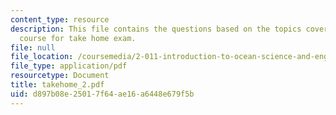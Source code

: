 ```yaml
---
content_type: resource
description: This file contains the questions based on the topics covered during the
  course for take home exam.
file: null
file_location: /coursemedia/2-011-introduction-to-ocean-science-and-engineering-spring-2006/d897b08e25017f64ae16a6448e679f5b_takehome_2.pdf
file_type: application/pdf
resourcetype: Document
title: takehome_2.pdf
uid: d897b08e-2501-7f64-ae16-a6448e679f5b
---
```

